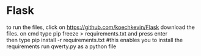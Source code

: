 # Flask
to run the files, click on https://github.com/koechkevin/Flask
download the files.
on cmd type pip freeze > requirements.txt and press enter  
then type pip install  -r requirements.txt #this enables you to install the requirements
run qwerty.py as a python file
